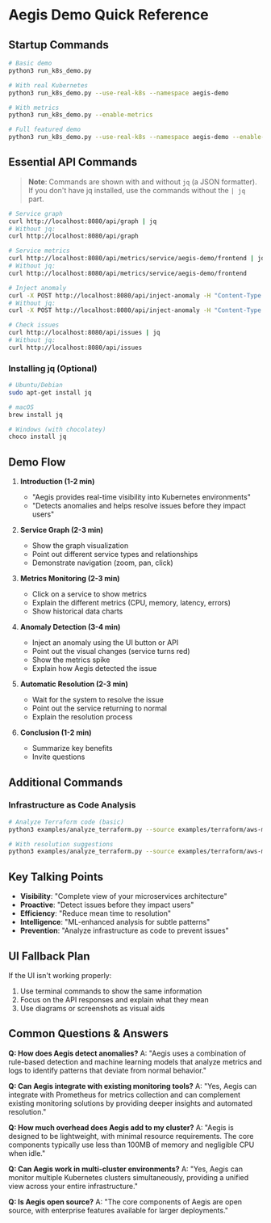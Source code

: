 # Aegis Demo Quick Reference

## Startup Commands

```bash
# Basic demo
python3 run_k8s_demo.py

# With real Kubernetes
python3 run_k8s_demo.py --use-real-k8s --namespace aegis-demo

# With metrics
python3 run_k8s_demo.py --enable-metrics

# Full featured demo
python3 run_k8s_demo.py --use-real-k8s --namespace aegis-demo --enable-metrics --enable-ml
```

## Essential API Commands

> **Note**: Commands are shown with and without `jq` (a JSON formatter). If you don't have jq installed, use the commands without the `| jq` part.

```bash
# Service graph
curl http://localhost:8080/api/graph | jq
# Without jq:
curl http://localhost:8080/api/graph

# Service metrics
curl http://localhost:8080/api/metrics/service/aegis-demo/frontend | jq
# Without jq:
curl http://localhost:8080/api/metrics/service/aegis-demo/frontend

# Inject anomaly
curl -X POST http://localhost:8080/api/inject-anomaly -H "Content-Type: application/json" -d '{"type":"random"}' | jq
# Without jq:
curl -X POST http://localhost:8080/api/inject-anomaly -H "Content-Type: application/json" -d '{"type":"random"}'

# Check issues
curl http://localhost:8080/api/issues | jq
# Without jq:
curl http://localhost:8080/api/issues
```

### Installing jq (Optional)

```bash
# Ubuntu/Debian
sudo apt-get install jq

# macOS
brew install jq

# Windows (with chocolatey)
choco install jq
```

## Demo Flow

1. **Introduction (1-2 min)**
   - "Aegis provides real-time visibility into Kubernetes environments"
   - "Detects anomalies and helps resolve issues before they impact users"

2. **Service Graph (2-3 min)**
   - Show the graph visualization
   - Point out different service types and relationships
   - Demonstrate navigation (zoom, pan, click)

3. **Metrics Monitoring (2-3 min)**
   - Click on a service to show metrics
   - Explain the different metrics (CPU, memory, latency, errors)
   - Show historical data charts

4. **Anomaly Detection (3-4 min)**
   - Inject an anomaly using the UI button or API
   - Point out the visual changes (service turns red)
   - Show the metrics spike
   - Explain how Aegis detected the issue

5. **Automatic Resolution (2-3 min)**
   - Wait for the system to resolve the issue
   - Point out the service returning to normal
   - Explain the resolution process

6. **Conclusion (1-2 min)**
   - Summarize key benefits
   - Invite questions

## Additional Commands

### Infrastructure as Code Analysis

```bash
# Analyze Terraform code (basic)
python3 examples/analyze_terraform.py --source examples/terraform/aws-microservices --detect --verbose

# With resolution suggestions
python3 examples/analyze_terraform.py --source examples/terraform/aws-microservices --detect --resolve --verbose
```

## Key Talking Points

- **Visibility**: "Complete view of your microservices architecture"
- **Proactive**: "Detect issues before they impact users"
- **Efficiency**: "Reduce mean time to resolution"
- **Intelligence**: "ML-enhanced analysis for subtle patterns"
- **Prevention**: "Analyze infrastructure as code to prevent issues"

## UI Fallback Plan

If the UI isn't working properly:

1. Use terminal commands to show the same information
2. Focus on the API responses and explain what they mean
3. Use diagrams or screenshots as visual aids

## Common Questions & Answers

**Q: How does Aegis detect anomalies?**
A: "Aegis uses a combination of rule-based detection and machine learning models that analyze metrics and logs to identify patterns that deviate from normal behavior."

**Q: Can Aegis integrate with existing monitoring tools?**
A: "Yes, Aegis can integrate with Prometheus for metrics collection and can complement existing monitoring solutions by providing deeper insights and automated resolution."

**Q: How much overhead does Aegis add to my cluster?**
A: "Aegis is designed to be lightweight, with minimal resource requirements. The core components typically use less than 100MB of memory and negligible CPU when idle."

**Q: Can Aegis work in multi-cluster environments?**
A: "Yes, Aegis can monitor multiple Kubernetes clusters simultaneously, providing a unified view across your entire infrastructure."

**Q: Is Aegis open source?**
A: "The core components of Aegis are open source, with enterprise features available for larger deployments."

